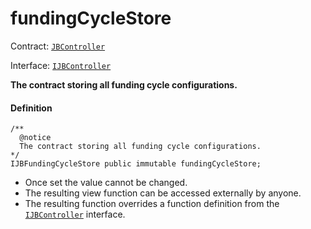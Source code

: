 # fundingCycleStore

Contract: [`JBController`](/dev/api/contracts/jbdirectory/README.md)​‌

Interface: [`IJBController`](/dev/api/interfaces/ijbcontroller.md)

**The contract storing all funding cycle configurations.**

#### Definition

```
/**
  @notice
  The contract storing all funding cycle configurations.
*/
IJBFundingCycleStore public immutable fundingCycleStore;
```

* Once set the value cannot be changed.
* The resulting view function can be accessed externally by anyone.
* The resulting function overrides a function definition from the [`IJBController`](/dev/api/interfaces/ijbcontroller.md) interface.

